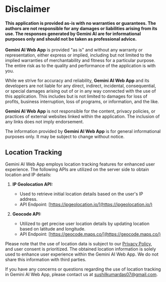 # Disclaimer

#### This application is provided as-is with no warranties or guarantees. The authors are not responsible for any damages or liabilities arising from its use. The responses generated by Gemini AI are for informational purposes only and should not be taken as professional advice.

**Gemini AI Web App** is provided "as is" and without any warranty or representation, either express or implied, including but not limited to the implied warranties of merchantability and fitness for a particular purpose. The entire risk as to the quality and performance of the application is with you.

While we strive for accuracy and reliability, **Gemini AI Web App** and its developers are not liable for any direct, indirect, incidental, consequential, or special damages arising out of or in any way connected with the use of this application. This includes but is not limited to damages for loss of profits, business interruption, loss of programs, or information, and the like.

**Gemini AI Web App** is not responsible for the content, privacy policies, or practices of external websites linked within the application. The inclusion of any links does not imply endorsement.

The information provided by **Gemini AI Web App** is for general informational purposes only. It may be subject to change without notice.

## Location Tracking

Gemini AI Web App employs location tracking features for enhanced user experience. The following APIs are utilized on the server side to obtain location and IP details:

1. **IP Geolocation API:**

   - Used to retrieve initial location details based on the user's IP address.
   - API Endpoint: [https://ipgeolocation.io/](https://ipgeolocation.io/)

2. **Geocode API:**
   - Utilized to get precise user location details by updating location based on latitude and longitude.
   - API Endpoint: [https://geocode.maps.co/](https://geocode.maps.co/)

Please note that the use of location data is subject to our [Privacy Policy](https://github.com/shuvra-matrix/Gemini-Ai--MERN/blob/main/PRIVACY-POLICY.md), and user consent is prioritized. The obtained location information is solely used to enhance user experience within the Gemini AI Web App. We do not share this information with third parties.

If you have any concerns or questions regarding the use of location tracking in Gemini AI Web App, please contact us at [sushilkumardas07@gmail.com](sushilkumardas07@gmail.com).
